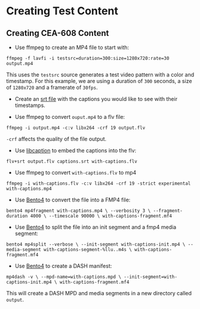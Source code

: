 # Creating Test Content

## Creating CEA-608 Content

- Use ffmpeg to create an MP4 file to start with:

`ffmpeg -f lavfi -i testsrc=duration=300:size=1280x720:rate=30 output.mp4`

This uses the `testsrc` source generates a test video pattern with a color and timestamp. For this example, we are using a duration of `300` seconds, a size of `1280x720` and a framerate of `30fps`.

- Create an [srt file](#srt) with the captions you would like to see with their timestamps.

- Use ffmpeg to convert `ouput.mp4` to a flv file:

`ffmpeg -i output.mp4 -c:v libx264 -crf 19 output.flv`

`-crf` affects the quality of the file output.

- Use [libcaption](#libcaption) to embed the captions into the flv:

`flv+srt output.flv captions.srt with-captions.flv`

- Use ffmpeg to convert `with-captions.flv` to mp4

`ffmpeg -i with-captions.flv -c:v libx264 -crf 19 -strict experimental with-captions.mp4`

- Use [Bento4](#bento4) to convert the file into a FMP4 file:

`bento4 mp4fragment with-captions.mp4 \
  --verbosity 3 \
  --fragment-duration 4000 \
  --timescale 90000 \
  with-captions-fragment.mf4`

- Use [Bento4](#bento4) to split the file into an init segment and a fmp4 media segment:

`bento4 mp4split --verbose \
  --init-segment with-captions-init.mp4 \
  --media-segment with-captions-segment-%llu..m4s \
  with-captions-fragment.mf4`

- Use [Bento4](#bento4) to create a DASH manifest:

`mp4dash -v \
  --mpd-name=with-captions.mpd \
  --init-segment=with-captions-init.mp4 \
  with-captions-fragment.mf4`

This will create a DASH MPD and media segments in a new directory called `output`.


[srt]: https://en.wikipedia.org/wiki/SubRip#SubRip_text_file_format
[libcaption]: https://github.com/szatmary/libcaption
[bento4]: https://www.bento4.com/documentation/